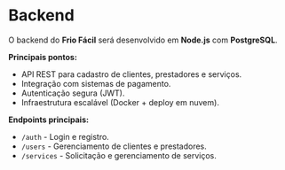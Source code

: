 # Backend

O backend do **Frio Fácil** será desenvolvido em **Node.js** com **PostgreSQL**.  

**Principais pontos:**
- API REST para cadastro de clientes, prestadores e serviços.
- Integração com sistemas de pagamento.
- Autenticação segura (JWT).
- Infraestrutura escalável (Docker + deploy em nuvem).

**Endpoints principais:**
- `/auth` - Login e registro.
- `/users` - Gerenciamento de clientes e prestadores.
- `/services` - Solicitação e gerenciamento de serviços.
